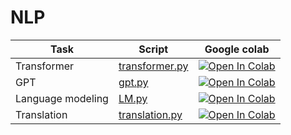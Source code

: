 # NLP

|Task                 |   Script                                              | Google colab                          |
|---------------------|----------------------------------------------------------|------------|
|Transformer          |[transformer.py](https://github.com/ONE-THING-9/NLP/blob/main/Transformer%20and%20Translation/Transformer.py)|[![Open In Colab](https://colab.research.google.com/assets/colab-badge.svg)](https://colab.research.google.com/drive/1R4vXPgEaFI7WUZr_Y9wS811zA0mic8_J?usp=sharing)|
|GPT                  |[gpt.py](https://github.com/ONE-THING-9/NLP/blob/main/GPT/GPT.py)|[![Open In Colab](https://colab.research.google.com/assets/colab-badge.svg)](https://colab.research.google.com/drive/1AYnIO_k6BZkpwGrJ-1kSCcNwrmbJoajv?usp=sharing)
|Language modeling    |[LM.py](https://github.com/ONE-THING-9/NLP/blob/main/GPT/train.py)|[![Open In Colab](https://colab.research.google.com/assets/colab-badge.svg)](https://colab.research.google.com/drive/1AYnIO_k6BZkpwGrJ-1kSCcNwrmbJoajv?usp=sharing)|
|Translation          |[translation.py](https://github.com/ONE-THING-9/NLP/blob/main/Transformer%20and%20Translation/translation.py)|[![Open In Colab](https://colab.research.google.com/assets/colab-badge.svg)](https://colab.research.google.com/drive/1R4vXPgEaFI7WUZr_Y9wS811zA0mic8_J?usp=sharing)|
